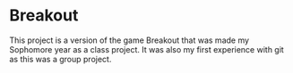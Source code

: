 # Breakout

This project is a version of the game Breakout that was made my Sophomore year as a class project. It was also my first experience with git as this was a group project.


